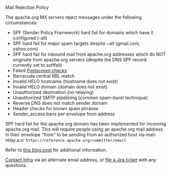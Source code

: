 Mail Rejection Policy

The apache.org MX servers reject messages under the following circumstances:

- SPF (Sender Policy Framework) hard fail for domains which have it configured (-all)
- SPF hard fail for major spam targets despite ~all (gmail.com, yahoo.com)
- SPF hard fail for inbound mail from apache.org addresses which do NOT originate from apache.org servers (despite the DNS SPF record currently set to softfail)
- Failed <a href="http://www.postfix.org/POSTSCREEN_README.html" target="_blank">Postscreen checks</a>
- Barracuda central RBL match
- Invalid HELO hostname (hostname does not exist)
- Invalid HELO domain (domain does not exist)
- Unauthorized destination (no relaying)
- Unauthorized SMTP pipelining (common spam-burst technique)
- Reverse DNS does not match sender domain
- Header checks for known spam phrases
- Sender_access bans per envelope from address

SPF hard fail for the apache.org domain has been implemented for incoming apache.org mail. This will require people using an apache.org mail address in their envelope "from" to be sending from an authorized host via mail-relay.a.o: `https://reference.apache.org/committer/email`

Refer to <a href="https://blogs.apache.org/infra/entry/committers_mail_relay_service" target="_blank">this blog post</a> for additional information.

[Contact Infra](/pages/contact.html) via an alternate email address, or <a href="https://issues.apache.org/jira/" target="_blank">file a Jira ticket</a> with any questions.
